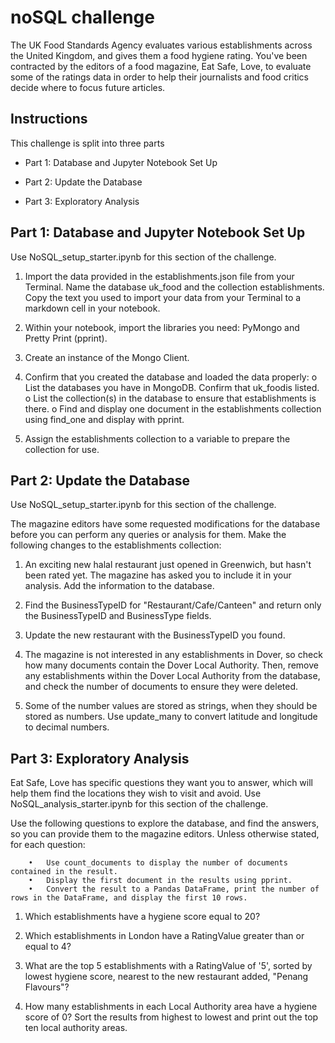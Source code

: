 # noSQL challenge

The UK Food Standards Agency evaluates various establishments across the United Kingdom, and gives them a food hygiene rating. You've been contracted by the editors of a food magazine, Eat Safe, Love, to evaluate some of the ratings data in order to help their journalists and food critics decide where to focus future articles.

## Instructions

This challenge is split into three parts

- Part 1: Database and Jupyter Notebook Set Up

- Part 2: Update the Database

- Part 3: Exploratory Analysis

## Part 1: Database and Jupyter Notebook Set Up

Use NoSQL_setup_starter.ipynb for this section of the challenge.

1.	Import the data provided in the establishments.json file from your Terminal. Name the database uk_food and the collection establishments. Copy the text you used to import your data from your Terminal to a markdown cell in your notebook.

2.	Within your notebook, import the libraries you need: PyMongo and Pretty Print (pprint).

3.	Create an instance of the Mongo Client.

4.	Confirm that you created the database and loaded the data properly:
        o	List the databases you have in MongoDB. Confirm that uk_foodis listed.
        o	List the collection(s) in the database to ensure that establishments is there.
        o	Find and display one document in the establishments collection using find_one and display with pprint.

5.	Assign the establishments collection to a variable to prepare the collection for use.

## Part 2: Update the Database

Use NoSQL_setup_starter.ipynb for this section of the challenge.

The magazine editors have some requested modifications for the database before you can perform any queries or analysis for them. Make the following changes to the establishments collection:

1.	An exciting new halal restaurant just opened in Greenwich, but hasn't been rated yet. The magazine has asked you to include it in your analysis. Add the information to the database.

2.	Find the BusinessTypeID for "Restaurant/Cafe/Canteen" and return only the BusinessTypeID and BusinessType fields.

3.	Update the new restaurant with the BusinessTypeID you found.

4.	The magazine is not interested in any establishments in Dover, so check how many documents contain the Dover Local Authority. Then, remove any establishments within the Dover Local Authority from the database, and check the number of documents to ensure they were deleted.

5.	Some of the number values are stored as strings, when they should be stored as numbers. Use update_many to convert latitude and longitude to decimal numbers.

## Part 3: Exploratory Analysis

Eat Safe, Love has specific questions they want you to answer, which will help them find the locations they wish to visit and avoid.
Use NoSQL_analysis_starter.ipynb for this section of the challenge.
        
Use the following questions to explore the database, and find the answers, so you can provide them to the magazine editors.
Unless otherwise stated, for each question:

        •	Use count_documents to display the number of documents contained in the result.
        •	Display the first document in the results using pprint.
        •	Convert the result to a Pandas DataFrame, print the number of rows in the DataFrame, and display the first 10 rows.

1.	Which establishments have a hygiene score equal to 20?

2.	Which establishments in London have a RatingValue greater than or equal to 4?

3.	What are the top 5 establishments with a RatingValue of '5', sorted by lowest hygiene score, nearest to the new restaurant added, "Penang Flavours"?

4.	How many establishments in each Local Authority area have a hygiene score of 0? Sort the results from highest to lowest and print out the top ten local authority areas.
